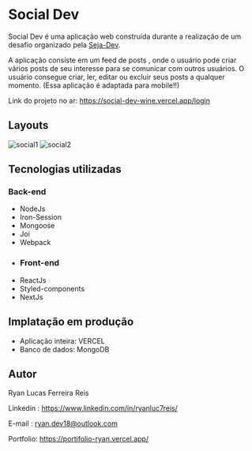
# Social Dev
Social Dev é uma aplicação web construída durante a realização de um desafio organizado pela  [Seja-Dev](https://www.linkedin.com/company/seja-dev/).

A aplicação consiste em um feed de posts , onde o usuário pode criar vários posts de seu interesse para se comunicar com outros usuários. O usuário consegue criar, ler, editar ou excluir seus posts a qualquer momento. (Essa aplicação é adaptada para mobile!!)

Link do projeto no ar: [https://social-dev-wine.vercel.app/login ](https://social-dev-wine.vercel.app/login)

## Layouts
![social1](https://github.com/Ryanluc7reis/Projeto.social-dev/assets/112912919/3e1b45be-c5cd-42a1-8e2a-d9d04156a4a3)
![social2](https://github.com/Ryanluc7reis/Projeto.social-dev/assets/112912919/8becc96c-786e-4b94-8087-7ee6cab4f75b)

## Tecnologias utilizadas
### Back-end
* NodeJs
* Iron-Session
* Mongoose
* Joi
* Webpack
* ### Front-end
* ReactJs
* Styled-components
* NextJs
## Implatação em produção
* Aplicação inteira: VERCEL
* Banco de dados: MongoDB
## Autor

Ryan Lucas Ferreira Reis 

Linkedin : https://www.linkedin.com/in/ryanluc7reis/

E-mail : ryan.dev18@outlook.com

Portfolio: https://portifolio-ryan.vercel.app/



